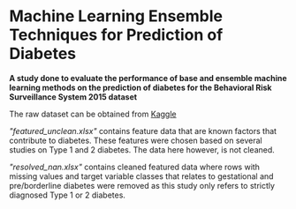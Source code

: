 # Machine Learning Ensemble Techniques for Prediction of Diabetes

**A study done to evaluate the performance of base and ensemble machine learning methods on the prediction of diabetes for the Behavioral Risk Surveillance System 2015 dataset**


The raw dataset can be obtained from [Kaggle](https://www.kaggle.com/datasets/cdc/behavioral-risk-factor-surveillance-system/data?select=2015.csv)

_"featured_unclean.xlsx"_ contains feature data that are known factors that contribute to diabetes. These features were chosen based on several studies on Type 1 and 2 diabetes. The data here however, is not cleaned.

_"resolved_nan.xlsx"_ contains cleaned featured data where rows with missing values and target variable classes that relates to gestational and pre/borderline diabetes were removed as this study only refers to strictly diagnosed Type 1 or 2 diabetes.